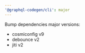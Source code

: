 ```yaml
---
'@graphql-codegen/cli': major
---
```


Bump dependencies major versions:

- cosmiconfig v9
- debounce v2
- jiti v2
